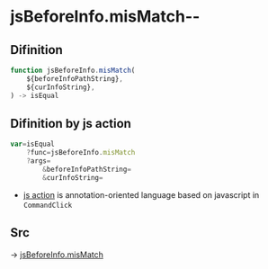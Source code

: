# jsBeforeInfo.misMatch--

## Difinition

```js.js
function jsBeforeInfo.misMatch(
	${beforeInfoPathString},
	${curInfoString},
) -> isEqual
```




## Difinition by js action

```js.js
var=isEqual
	?func=jsBeforeInfo.misMatch
	?args=
		&beforeInfoPathString=
		&curInfoString=
```

- [js action](#) is annotation-oriented language based on javascript in `CommandClick`



## Src

-> [jsBeforeInfo.misMatch](https://github.com/puutaro/CommandClick/blob/master/app/src/main/java/com/puutaro/commandclick/fragment_lib/terminal_fragment/js_interface/judge/JsBeforeInfo.kt#L29)


